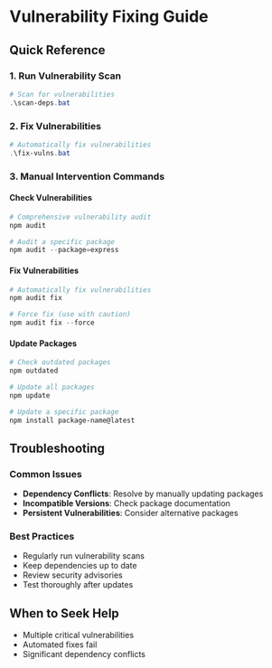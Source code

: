 # Vulnerability Fixing Guide

## Quick Reference

### 1. Run Vulnerability Scan
```powershell
# Scan for vulnerabilities
.\scan-deps.bat
```

### 2. Fix Vulnerabilities
```powershell
# Automatically fix vulnerabilities
.\fix-vulns.bat
```

### 3. Manual Intervention Commands

#### Check Vulnerabilities
```powershell
# Comprehensive vulnerability audit
npm audit

# Audit a specific package
npm audit --package=express
```

#### Fix Vulnerabilities
```powershell
# Automatically fix vulnerabilities
npm audit fix

# Force fix (use with caution)
npm audit fix --force
```

#### Update Packages
```powershell
# Check outdated packages
npm outdated

# Update all packages
npm update

# Update a specific package
npm install package-name@latest
```

## Troubleshooting

### Common Issues
- **Dependency Conflicts**: Resolve by manually updating packages
- **Incompatible Versions**: Check package documentation
- **Persistent Vulnerabilities**: Consider alternative packages

### Best Practices
- Regularly run vulnerability scans
- Keep dependencies up to date
- Review security advisories
- Test thoroughly after updates

## When to Seek Help
- Multiple critical vulnerabilities
- Automated fixes fail
- Significant dependency conflicts
